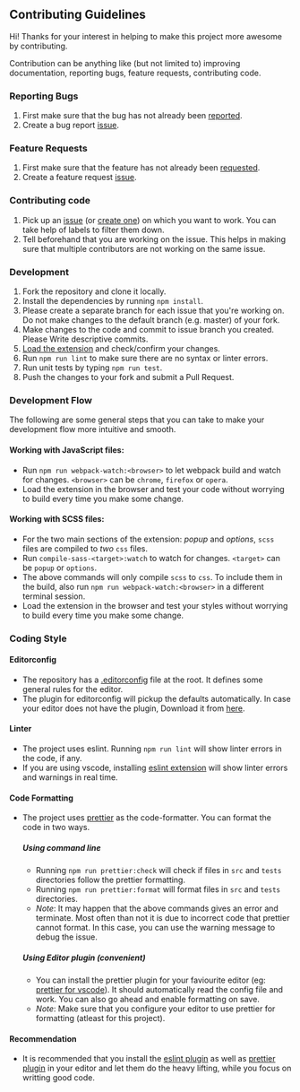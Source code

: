 ## Contributing Guidelines

Hi! Thanks for your interest in helping to make this project more awesome by contributing.

Contribution can be anything like (but not limited to) improving documentation, reporting bugs, feature requests, contributing code.

### Reporting Bugs

1. First make sure that the bug has not already been [reported](https://github.com/creativecommons/ccsearch-browser-extension/issues).
2. Create a bug report [issue](https://github.com/creativecommons/ccsearch-browser-extension/issues/new?template=bug_report.md).

### Feature Requests

1. First make sure that the feature has not already been [requested](https://github.com/creativecommons/ccsearch-browser-extension/issues).
2. Create a feature request [issue](https://github.com/creativecommons/ccsearch-browser-extension/issues/new?template=feature_request.md).

### Contributing code

1. Pick up an [issue](https://github.com/creativecommons/ccsearch-browser-extension/issues) (or [create one](https://github.com/creativecommons/ccsearch-browser-extension/issues/new/choose)) on which you want to work. You
   can take help of labels to filter them down.
2. Tell beforehand that you are working on the issue. This helps in making sure that multiple contributors are not working on the same issue.

### Development

1. Fork the repository and clone it locally.
2. Install the dependencies by running `npm install`.
3. Please create a separate branch for each issue that you're working on. Do not make changes to the default branch (e.g. master) of your fork.
4. Make changes to the code and commit to issue branch you created. Please Write descriptive commits.
5. [Load the extension](https://github.com/creativecommons/ccsearch-browser-extension#installation-from-source) and check/confirm your changes.
6. Run `npm run lint` to make sure there are no syntax or linter errors.
7. Run unit tests by typing `npm run test`.
8. Push the changes to your fork and submit a Pull Request.

### Development Flow

The following are some general steps that you can take to make your development flow more intuitive and smooth.

#### Working with JavaScript files:

- Run `npm run webpack-watch:<browser>` to let webpack build and watch for changes. `<browser>` can be `chrome`, `firefox` or `opera`.
- Load the extension in the browser and test your code without worrying to build every time you make some change.

#### Working with SCSS files:

- For the two main sections of the extension: _popup_ and _options_, `scss` files are compiled to _two_ `css` files.
- Run `compile-sass-<target>:watch` to watch for changes. `<target>` can be `popup` or `options`.
- The above commands will only compile `scss` to `css`. To include them in the build, also run `npm run webpack-watch:<browser>` in a different terminal session.
- Load the extension in the browser and test your styles without worrying to build every time you make some change.

### Coding Style

#### Editorconfig

- The repository has a [.editorconfig](https://github.com/creativecommons/ccsearch-browser-extension/blob/master/.editorconfig) file at the root. It defines some general rules for the editor.
- The plugin for editorconfig will pickup the defaults automatically. In case your editor does not have the plugin, Download it from [here](https://editorconfig.org/#download).

#### Linter

- The project uses eslint. Running `npm run lint` will show linter errors in the code, if any.
- If you are using vscode, installing [eslint extension](https://marketplace.visualstudio.com/items?itemName=dbaeumer.vscode-eslint) will show linter errors and warnings in real time.

#### Code Formatting

- The project uses [prettier](https://prettier.io/) as the code-formatter. You can format the code in two ways.

  ##### Using command line

  - Running `npm run prettier:check` will check if files in `src` and `tests` directories follow the prettier formatting.
  - Running `npm run prettier:format` will format files in `src` and `tests` directories.
  - _Note_: It may happen that the above commands gives an error and terminate. Most often than not it is due to incorrect code that prettier cannot format. In this case, you can use the warning message to debug the issue.

  ##### Using Editor plugin (convenient)

  - You can install the prettier plugin for your faviourite editor (eg: [prettier for vscode](https://marketplace.visualstudio.com/items?itemName=esbenp.prettier-vscode)). It should automatically read the config file and work. You can also go ahead and enable formatting on save.
  - _Note_: Make sure that you configure your editor to use prettier for formatting (atleast for this project).

#### Recommendation

- It is recommended that you install the [eslint plugin](https://marketplace.visualstudio.com/items?itemName=dbaeumer.vscode-eslint) as well as [prettier plugin](https://marketplace.visualstudio.com/items?itemName=esbenp.prettier-vscode) in your editor and let them do the heavy lifting, while you focus on writting good code.
